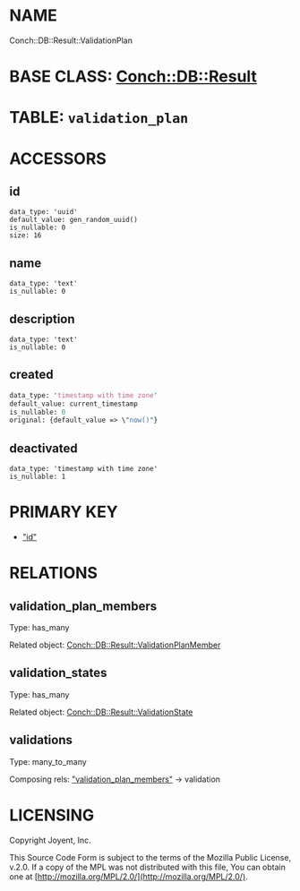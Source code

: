 # NAME

Conch::DB::Result::ValidationPlan

# BASE CLASS: [Conch::DB::Result](/modules/Conch::DB::Result)

# TABLE: `validation_plan`

# ACCESSORS

## id

```
data_type: 'uuid'
default_value: gen_random_uuid()
is_nullable: 0
size: 16
```

## name

```
data_type: 'text'
is_nullable: 0
```

## description

```
data_type: 'text'
is_nullable: 0
```

## created

```perl
data_type: 'timestamp with time zone'
default_value: current_timestamp
is_nullable: 0
original: {default_value => \"now()"}
```

## deactivated

```
data_type: 'timestamp with time zone'
is_nullable: 1
```

# PRIMARY KEY

- ["id"](#id)

# RELATIONS

## validation\_plan\_members

Type: has\_many

Related object: [Conch::DB::Result::ValidationPlanMember](/modules/Conch::DB::Result::ValidationPlanMember)

## validation\_states

Type: has\_many

Related object: [Conch::DB::Result::ValidationState](/modules/Conch::DB::Result::ValidationState)

## validations

Type: many\_to\_many

Composing rels: ["validation\_plan\_members"](#validation_plan_members) -> validation

# LICENSING

Copyright Joyent, Inc.

This Source Code Form is subject to the terms of the Mozilla Public License,
v.2.0. If a copy of the MPL was not distributed with this file, You can obtain
one at [http://mozilla.org/MPL/2.0/](http://mozilla.org/MPL/2.0/).
